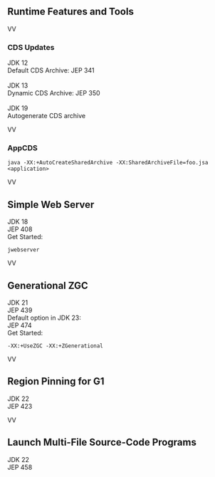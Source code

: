## Runtime Features and Tools

VV

### CDS Updates
JDK 12<br/>
Default CDS Archive: JEP 341<br/>
<br/>
JDK 13 <br/>
Dynamic CDS Archive: JEP 350 <br/>
<br/>
JDK 19 <br/>
Autogenerate CDS archive <br/>

VV

### AppCDS

```
java -XX:+AutoCreateSharedArchive -XX:SharedArchiveFile=foo.jsa <application> 
```
VV

## Simple Web Server

JDK 18 <br/>
JEP 408 <br/>
Get Started:

```
jwebserver
```


VV

## Generational ZGC 

JDK 21 <br/>
JEP 439
<br/>
Default option in JDK 23: <br/>
JEP 474 <br/>
Get Started:

```
-XX:+UseZGC -XX:+ZGenerational
```

VV

## Region Pinning for G1

JDK 22 <br/>
JEP 423
<br/>

VV

## Launch Multi-File Source-Code Programs

JDK 22 <br/>
JEP 458

